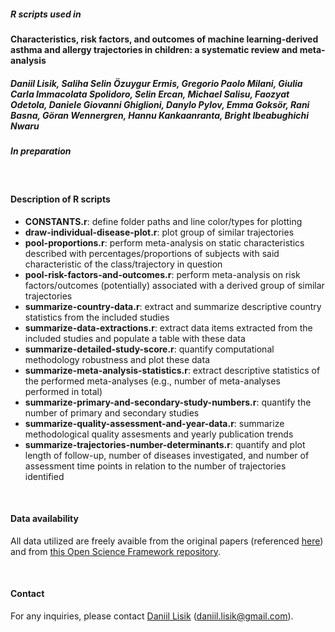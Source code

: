 ##### R scripts used in 
**Characteristics, risk factors, and outcomes of machine learning-derived asthma and allergy trajectories in children: a systematic review and meta-analysis**
##### Daniil Lisik, Saliha Selin Özuygur Ermis, Gregorio Paolo Milani, Giulia Carla Immacolata Spolidoro, Selin Ercan, Michael Salisu, Faozyat Odetola, Daniele Giovanni Ghiglioni, Danylo Pylov, Emma Goksör, Rani Basna, Göran Wennergren, Hannu Kankaanranta, Bright Ibeabughichi Nwaru
##### *In preparation*

<br>

#### Description of R scripts
- **CONSTANTS.r**: define folder paths and line color/types for plotting 
- **draw-individual-disease-plot.r**: plot group of similar trajectories
- **pool-proportions.r**: perform meta-analysis on static characteristics described with percentages/proportions of subjects with said characteristic of the class/trajectory in question
- **pool-risk-factors-and-outcomes.r**: perform meta-analysis on risk factors/outcomes (potentially) associated with a derived group of similar trajectories
- **summarize-country-data.r**: extract and summarize descriptive country statistics from the included studies
- **summarize-data-extractions.r**: extract data items extracted from the included studies and populate a table with these data 
- **summarize-detailed-study-score.r**: quantify computational methodology robustness and plot these data
- **summarize-meta-analysis-statistics.r**: extract descriptive statistics of the performed meta-analyses (e.g., number of meta-analyses performed in total)
- **summarize-primary-and-secondary-study-numbers.r**: quantify the number of primary and secondary studies
- **summarize-quality-assessment-and-year-data.r**: summarize methodological quality assesments and yearly publication trends
- **summarize-trajectories-number-determinants.r**: quantify and plot length of follow-up, number of diseases investigated, and number of assessment time points in relation to the number of trajectories identified

<br>

#### Data availability
All data utilized are freely avaible from the original papers (referenced [here](https://osf.io/a43vs)) and from [this Open Science Framework repository](https://osf.io/ayf35/).

<br>

#### Contact
For any inquiries, please contact [Daniil Lisik](https://www.gu.se/en/about/find-staff/daniillisik) ([daniil.lisik@gmail.com](mailto:daniil.lisik@gmail.com)).

<br>
